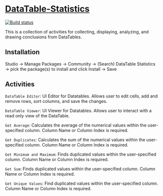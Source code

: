 # [DataTable-Statistics](https://marketplace.uipath.com/listings/datatable-statistics-and-editor)
[![Build status](https://ci.appveyor.com/api/projects/status/xd6jxs90us0kkitl/branch/main?svg=true)](https://ci.appveyor.com/project/k2zinger/datatable-statistics/branch/main)



This is a collection of activities for collecting, displaying, analyzing, and drawing conclusions from DataTables.


## Installation
Studio -> Manage Packages -> Community -> (Search) DataTable Statistics -> pick the package(s) to install and click Install -> Save

## Activities
`DataTable Editor`: UI Editor for Datatables.  Allows user to edit cells, add and remove rows, sort columns, and save the changes.

`DataTable Viewer`: UI Viewer for Datatables.  Allows user to interact with a read only view of the DataTable.

`Get Average`: Calculates the average of the numerical values within the user-specified column.  Column Name or Column Index is required.

`Get Duplicates`: Calculates the sum of the numerical values within the user-specified column.  Column Name or Column Index is required.

`Get Minimum and Maximum`: Finds duplicated values within the user-specified column.  Column Name or Column Index is required.

`Get Sum`: Finds duplicated values within the user-specified column.  Column Name or Column Index is required.

`Get Unique Values`: Find duplicated values within the user-specified column.  Column Name or Column Index is required.

